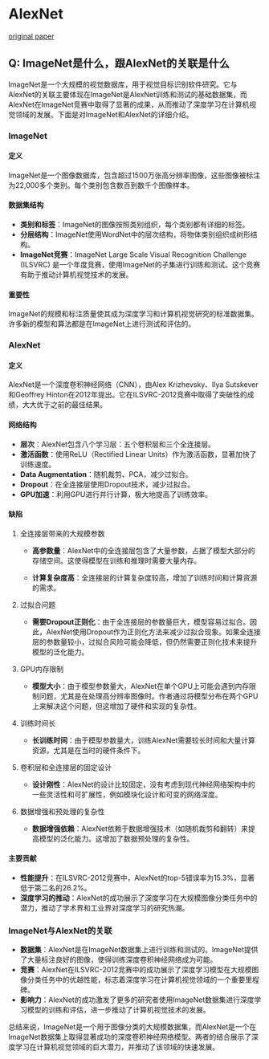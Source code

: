 # AlexNet

[original paper](https://papers.nips.cc/paper_files/paper/2012/hash/c399862d3b9d6b76c8436e924a68c45b-Abstract.html)

## Q: ImageNet是什么，跟AlexNet的关联是什么

ImageNet是一个大规模的视觉数据库，用于视觉目标识别软件研究。它与AlexNet的关联主要体现在ImageNet是AlexNet训练和测试的基础数据集，而AlexNet在ImageNet竞赛中取得了显著的成果，从而推动了深度学习在计算机视觉领域的发展。下面是对ImageNet和AlexNet的详细介绍。

### ImageNet

#### 定义

ImageNet是一个图像数据库，包含超过1500万张高分辨率图像，这些图像被标注为22,000多个类别。每个类别包含数百到数千个图像样本。

#### 数据集结构

- **类别和标签**：ImageNet的图像按照类别组织，每个类别都有详细的标签。
- **分层结构**：ImageNet使用WordNet中的层次结构，将物体类别组织成树形结构。
- **ImageNet竞赛**：ImageNet Large Scale Visual Recognition Challenge (ILSVRC) 是一个年度竞赛，使用ImageNet的子集进行训练和测试。这个竞赛有助于推动计算机视觉技术的发展。

#### 重要性

ImageNet的规模和标注质量使其成为深度学习和计算机视觉研究的标准数据集。许多新的模型和算法都是在ImageNet上进行测试和评估的。

### AlexNet

#### 定义

AlexNet是一个深度卷积神经网络（CNN），由Alex Krizhevsky、Ilya Sutskever和Geoffrey Hinton在2012年提出。它在ILSVRC-2012竞赛中取得了突破性的成绩，大大优于之前的最佳结果。

#### 网络结构

- **层次**：AlexNet包含八个学习层：五个卷积层和三个全连接层。
- **激活函数**：使用ReLU（Rectified Linear Units）作为激活函数，显著加快了训练速度。
- **Data Augmentation**：随机裁剪、PCA，减少过拟合。
- **Dropout**：在全连接层使用Dropout技术，减少过拟合。
- **GPU加速**：利用GPU进行并行计算，极大地提高了训练效率。

#### 缺陷

1. 全连接层带来的大规模参数

   - **高参数量**：AlexNet中的全连接层包含了大量参数，占据了模型大部分的存储空间。这使得模型在训练和推理时需要大量内存。

   - **计算复杂度高**：全连接层的计算复杂度较高，增加了训练时间和计算资源的需求。

2. 过拟合问题
   - **需要Dropout正则化**：由于全连接层的参数量巨大，模型容易过拟合。因此，AlexNet使用Dropout作为正则化方法来减少过拟合现象。如果全连接层的参数量较小，过拟合风险可能会降低，但仍然需要正则化技术来提升模型的泛化能力。

3. GPU内存限制
   - **模型大小**：由于模型参数量大，AlexNet在单个GPU上可能会遇到内存限制问题，尤其是在处理高分辨率图像时。作者通过将模型分布在两个GPU上来解决这个问题，但这增加了硬件和实现的复杂性。

4. 训练时间长
   - **长训练时间**：由于模型参数量大，训练AlexNet需要较长时间和大量计算资源，尤其是在当时的硬件条件下。

5. 卷积层和全连接层的固定设计
   - **设计刚性**：AlexNet的设计比较固定，没有考虑到现代神经网络架构中的一些灵活性和可扩展性，例如模块化设计和可变的网络深度。

6. 数据增强和预处理的复杂性
   - **数据增强依赖**：AlexNet依赖于数据增强技术（如随机裁剪和翻转）来提高模型的泛化能力。这增加了数据预处理的复杂性。

#### 主要贡献

- **性能提升**：在ILSVRC-2012竞赛中，AlexNet的top-5错误率为15.3%，显著低于第二名的26.2%。
- **深度学习的推动**：AlexNet的成功展示了深度学习在大规模图像分类任务中的潜力，推动了学术界和工业界对深度学习的研究热潮。

### ImageNet与AlexNet的关联

- **数据集**：AlexNet是在ImageNet数据集上进行训练和测试的。ImageNet提供了大量标注良好的图像，使得训练深度卷积神经网络成为可能。
- **竞赛**：AlexNet在ILSVRC-2012竞赛中的成功展示了深度学习模型在大规模图像分类任务中的优越性能，标志着深度学习在计算机视觉领域的一个重要里程碑。
- **影响力**：AlexNet的成功激发了更多的研究者使用ImageNet数据集进行深度学习模型的训练和评估，进一步推动了计算机视觉技术的发展。

总结来说，ImageNet是一个用于图像分类的大规模数据集，而AlexNet是一个在ImageNet数据集上取得显著成功的深度卷积神经网络模型。两者的结合展示了深度学习在计算机视觉领域的巨大潜力，并推动了该领域的快速发展。
